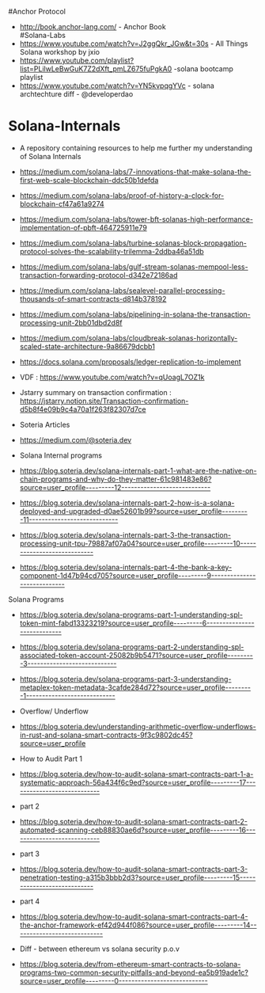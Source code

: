 
#Anchor Protocol  
- http://book.anchor-lang.com/   - Anchor Book  
#Solana-Labs
- https://www.youtube.com/watch?v=J2ggQkr_JGw&t=30s   - All Things Solana workshop by jxio
- https://www.youtube.com/playlist?list=PLilwLeBwGuK7Z2dXft_pmLZ675fuPgkA0   -solana bootcamp playlist 
- https://www.youtube.com/watch?v=YN5kvpqgYVc   - solana archtechture diff - @developerdao


# Solana-Internals
- A repository containing resources to help me further my understanding of Solana Internals

- https://medium.com/solana-labs/7-innovations-that-make-solana-the-first-web-scale-blockchain-ddc50b1defda
- https://medium.com/solana-labs/proof-of-history-a-clock-for-blockchain-cf47a61a9274
- https://medium.com/solana-labs/tower-bft-solanas-high-performance-implementation-of-pbft-464725911e79
- https://medium.com/solana-labs/turbine-solanas-block-propagation-protocol-solves-the-scalability-trilemma-2ddba46a51db
- https://medium.com/solana-labs/gulf-stream-solanas-mempool-less-transaction-forwarding-protocol-d342e72186ad
- https://medium.com/solana-labs/sealevel-parallel-processing-thousands-of-smart-contracts-d814b378192
- https://medium.com/solana-labs/pipelining-in-solana-the-transaction-processing-unit-2bb01dbd2d8f
- https://medium.com/solana-labs/cloudbreak-solanas-horizontally-scaled-state-architecture-9a86679dcbb1
- https://docs.solana.com/proposals/ledger-replication-to-implement
- VDF : https://www.youtube.com/watch?v=qUoagL7OZ1k
- Jstarry summary on transaction confirmation : https://jstarry.notion.site/Transaction-confirmation-d5b8f4e09b9c4a70a1f263f82307d7ce

- Soteria Articles
- https://medium.com/@soteria.dev
- Solana Internal programs 
- https://blog.soteria.dev/solana-internals-part-1-what-are-the-native-on-chain-programs-and-why-do-they-matter-61c981483e86?source=user_profile---------12----------------------------
- https://blog.soteria.dev/solana-internals-part-2-how-is-a-solana-deployed-and-upgraded-d0ae52601b99?source=user_profile---------11----------------------------
- https://blog.soteria.dev/solana-internals-part-3-the-transaction-processing-unit-tpu-79887af07a04?source=user_profile---------10----------------------------
- https://blog.soteria.dev/solana-internals-part-4-the-bank-a-key-component-1d47b94cd705?source=user_profile---------9----------------------------

Solana Programs 
- https://blog.soteria.dev/solana-programs-part-1-understanding-spl-token-mint-fabd13323219?source=user_profile---------6----------------------------
- https://blog.soteria.dev/solana-programs-part-2-understanding-spl-associated-token-account-25082b9b5471?source=user_profile---------3----------------------------
- https://blog.soteria.dev/solana-programs-part-3-understanding-metaplex-token-metadata-3cafde284d72?source=user_profile---------1----------------------------

- Overflow/ Underflow
- https://blog.soteria.dev/understanding-arithmetic-overflow-underflows-in-rust-and-solana-smart-contracts-9f3c9802dc45?source=user_profile
- How to Audit Part 1
- https://blog.soteria.dev/how-to-audit-solana-smart-contracts-part-1-a-systematic-approach-56a434f6c9ed?source=user_profile---------17----------------------------
- part 2
- https://blog.soteria.dev/how-to-audit-solana-smart-contracts-part-2-automated-scanning-ceb88830ae6d?source=user_profile---------16----------------------------
- part 3
- https://blog.soteria.dev/how-to-audit-solana-smart-contracts-part-3-penetration-testing-a315b3bbb2d3?source=user_profile---------15----------------------------
- part 4 
- https://blog.soteria.dev/how-to-audit-solana-smart-contracts-part-4-the-anchor-framework-ef42d944f086?source=user_profile---------14----------------------------
- Diff -  between ethereum vs solana security p.o.v
- https://blog.soteria.dev/from-ethereum-smart-contracts-to-solana-programs-two-common-security-pitfalls-and-beyond-ea5b919ade1c?source=user_profile---------0----------------------------
